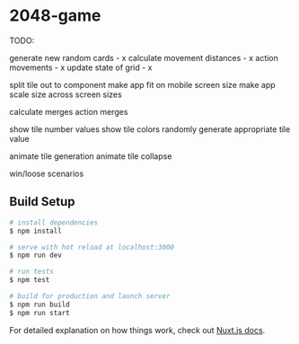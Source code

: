 # 2048-game

TODO:

generate new random cards - x
calculate movement distances - x
action movements - x
update state of grid - x

split tile out to component
make app fit on mobile screen size
make app scale size across screen sizes 

calculate merges
action merges

show tile number values
show tile colors
randomly generate appropriate tile value

animate tile generation 
animate tile collapse

win/loose scenarios 


## Build Setup

``` bash
# install dependencies
$ npm install

# serve with hot reload at localhost:3000
$ npm run dev

# run tests
$ npm test

# build for production and launch server
$ npm run build
$ npm run start
```

For detailed explanation on how things work, check out [Nuxt.js docs](https://nuxtjs.org).
